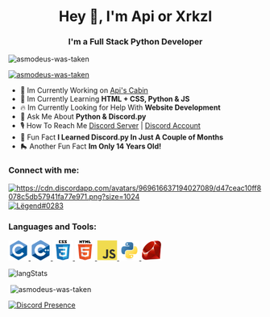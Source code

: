 <h1 align="center">Hey 👋, I'm Api or Xrkzl</h1>
<h3 align="center">I'm a Full Stack Python Developer</h3>

<p align="left"> <img src="https://komarev.com/ghpvc/?username=api-was-taken&label=Profile%20views&color=0e75b6&style=flat" alt="asmodeus-was-taken" /> </p>

<p align="left"> <a href="https://github.com/ryo-ma/github-profile-trophy"><img src="https://github-profile-trophy.vercel.app/?username=api-was-taken" alt="asmodeus-was-taken" /></a> </p>

- 🔭 Im Currently Working on [Api's Cabin](http://discord.apilol.xyz)
- 📌 Im Currently Learning **HTML + CSS, Python & JS**
- 🔥 Im Currently Looking for Help With **Website Development**
- 🙋 Ask Me About **Python & Discord.py**
- 🎙 How To Reach Me [Discord Server](http://discord.apilol.xyz) | [Discord Account](https://discord.com/users/755155481458114630)
- 🎢 Fun Fact **I Learned Discord.py In Just A Couple of Months**
- 🛼 Another Fun Fact **Im Only 14 Years Old!**

<h3 align="left">Connect with me:</h3>
<p align="left">
<a href="http://ez.apilol.xyz" target="_blank"><img align="center" src="https://cdn.discordapp.com/avatars/969616637194027089/d47ceac10ff8078c5db57941fa77e971.png?size=1024" alt="https://cdn.discordapp.com/avatars/969616637194027089/d47ceac10ff8078c5db57941fa77e971.png?size=1024" height="30" width="30" /></a>
<a href="http://discord.apilol.xyz" target="_blank"><img align="center" src="https://raw.githubusercontent.com/rahuldkjain/github-profile-readme-generator/master/src/images/icons/Social/discord.svg" alt="Lëgend#0283" height="30" width="40" /></a>
</p>

<h3 align="left">Languages and Tools:</h3>
<p align="left"> <a href="https://www.cprogramming.com/" target="_blank" rel="noreferrer"> <img src="https://raw.githubusercontent.com/devicons/devicon/master/icons/c/c-original.svg" alt="c" width="40" height="40"/> </a> <a href="https://www.w3schools.com/cpp/" target="_blank" rel="noreferrer"> <img src="https://raw.githubusercontent.com/devicons/devicon/master/icons/cplusplus/cplusplus-original.svg" alt="cplusplus" width="40" height="40"/> </a> <a href="https://www.w3schools.com/css/" target="_blank" rel="noreferrer"> <img src="https://raw.githubusercontent.com/devicons/devicon/master/icons/css3/css3-original-wordmark.svg" alt="css3" width="40" height="40"/> </a> <a href="https://www.w3.org/html/" target="_blank" rel="noreferrer"> <img src="https://raw.githubusercontent.com/devicons/devicon/master/icons/html5/html5-original-wordmark.svg" alt="html5" width="40" height="40"/> </a> <a href="https://developer.mozilla.org/en-US/docs/Web/JavaScript" target="_blank" rel="noreferrer"> <img src="https://raw.githubusercontent.com/devicons/devicon/master/icons/javascript/javascript-original.svg" alt="javascript" width="40" height="40"/> </a> <a href="https://www.python.org" target="_blank" rel="noreferrer"> <img src="https://raw.githubusercontent.com/devicons/devicon/master/icons/python/python-original.svg" alt="python" width="40" height="40"/> </a> <a href="https://www.ruby-lang.org/en/" target="_blank" rel="noreferrer"> <img src="https://raw.githubusercontent.com/devicons/devicon/master/icons/ruby/ruby-original.svg" alt="ruby" width="40" height="40"/> </a> </p>

![langStats](https://github-readme-stats.vercel.app/api/top-langs/?username=api-was-taken&theme=radical&border_radius=30px)

<p>&nbsp;<img align="center" src="https://github-readme-stats.vercel.app/api?username=api-was-taken&show_icons=true&locale=en" alt="asmodeus-was-taken" /></p>

[![Discord Presence](https://lanyard.cnrad.dev/api/755155481458114630)](https://discord.com/users/755155481458114630)
